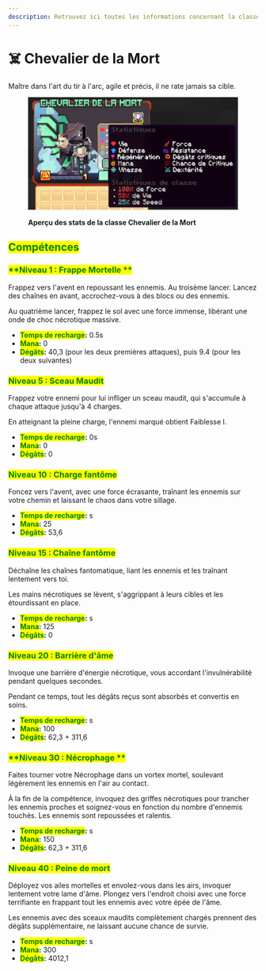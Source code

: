 ```yaml
---
description: Retrouvez ici toutes les informations concernant la classe Chevalier de la Mort
---
```


# ☠️ Chevalier de la Mort
Maître dans l'art du tir à l'arc, agile et précis, il ne rate jamais sa cible.


<figure><img src="../../.gitbook/assets/Les_Classes/Chevalier_de_la_Mort.png" alt=""><figcaption><p><strong>Aperçu des stats de la classe Chevalier de la Mort</strong></p></figcaption></figure>

## <mark style="color:green;">Compétences</mark>

### <mark style="color:green;">**Niveau 1 : Frappe Mortelle **</mark>

Frappez vers l'avent en repoussant les ennemis. Au troisème lancer. Lancez des chaînes en avant, accrochez-vous à des blocs ou des ennemis.

Au quatrième lancer, frappez le sol avec une force immense, libérant une onde de choc nécrotique massive.

* <mark style="color:green;">**Temps de recharge**</mark>**:** 0.5s
* <mark style="color:green;">**Mana**</mark>**:** 0
* <mark style="color:green;">**Dégâts**</mark>**:** 40,3 (pour les deux premières attaques), puis 9.4 (pour les deux suivantes)

### <mark style="color:green;">**Niveau 5 : Sceau Maudit**</mark>

Frappez votre ennemi pour lui infliger un sceau maudit, qui s'accumule à chaque attaque jusqu'à 4 charges.

En atteignant la pleine charge, l'ennemi marqué obtient Faiblesse I.

* <mark style="color:green;">**Temps de recharge**</mark>**:** 0s
* <mark style="color:green;">**Mana**</mark>**:** 0
* <mark style="color:green;">**Dégâts**</mark>**:** 0

### <mark style="color:green;">**Niveau 10 : Charge fantôme**</mark>

Foncez vers l'avent, avec une force écrasante, traînant les ennemis sur votre chemin et laissant le chaos dans votre sillage.

* <mark style="color:green;">**Temps de recharge**</mark>**:** s
* <mark style="color:green;">**Mana**</mark>**:** 25
* <mark style="color:green;">**Dégâts**</mark>**:** 53,6

### <mark style="color:green;">**Niveau 15 : Chaîne fantôme**</mark>

Déchaîne les chaînes fantomatique, liant les ennemis et les traînant lentement vers toi.

Les mains nécrotiques se lèvent, s'aggrippant à leurs cibles et les étourdissant en place.

* <mark style="color:green;">**Temps de recharge**</mark>**:** s
* <mark style="color:green;">**Mana**</mark>**:** 125
* <mark style="color:green;">**Dégâts**</mark>**:** 0

### <mark style="color:green;">**Niveau 20 : Barrière d'âme**</mark>

Invoque une barrière d'énergie nécrotique, vous accordant l'invulnérabilité pendant quelques secondes.

Pendant ce temps, tout les dégâts reçus sont absorbés et convertis en soins.

* <mark style="color:green;">**Temps de recharge**</mark>**:** s
* <mark style="color:green;">**Mana**</mark>**:** 100
* <mark style="color:green;">**Dégâts**</mark>**:**  62,3 + 311,6

### <mark style="color:green;">**Niveau 30 : Nécrophage **</mark>

Faites tourner votre Nécrophage dans un vortex mortel, soulevant légèrement les ennemis en l'air au contact.

À la fin de la compétence, invoquez des griffes nécrotiques pour trancher les ennemis proches et soignez-vous en fonction du nombre d'ennemis touchés. Les ennemis sont repoussées et ralentis.

* <mark style="color:green;">**Temps de recharge**</mark>**:** s
* <mark style="color:green;">**Mana**</mark>**:** 150
* <mark style="color:green;">**Dégâts**</mark>**:** 62,3 + 311,6

### <mark style="color:green;">**Niveau 40 : Peine de mort**</mark>

Déployez vos ailes mortelles et envolez-vous dans les airs, invoquer lentement votre lame d'âme. Plongez vers l'endroit choisi avec une force terrifiante en frappant tout les ennemis avec votre épée de l'âme.

Les ennemis avec des sceaux maudits complètement chargés prennent des dégâts supplémentaire, ne laissant aucune chance de survie.

* <mark style="color:green;">**Temps de recharge**</mark>**:** s
* <mark style="color:green;">**Mana**</mark>**:** 300
* <mark style="color:green;">**Dégâts**</mark>**:** 4012,1
